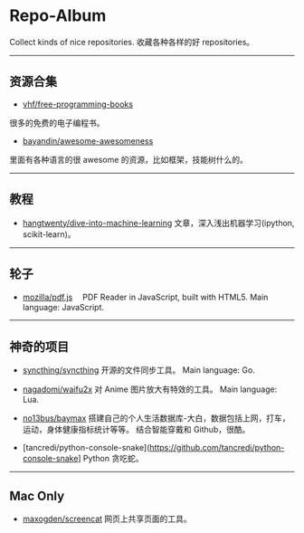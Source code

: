 # Repo-Album

Collect kinds of nice repositories.
收藏各种各样的好 repositories。

---


## 资源合集

- [vhf/free-programming-books](https://github.com/vhf/free-programming-books)

 很多的免费的电子编程书。

- [bayandin/awesome-awesomeness](https://github.com/bayandin/awesome-awesomeness)

 里面有各种语言的很 awesome 的资源，比如框架，技能树什么的。


---

## 教程

- [hangtwenty/dive-into-machine-learning](https://github.com/hangtwenty/dive-into-machine-learning)
 文章，深入浅出机器学习(ipython, scikit-learn)。


---


## 轮子

- [mozilla/pdf.js](https://github.com/mozilla/pdf.js)　
 PDF Reader in JavaScript, built with HTML5.
 Main language: JavaScript.


---

## 神奇的项目

- [syncthing/syncthing](https://github.com/syncthing/syncthing)
 开源的文件同步工具。
 Main language: Go.

- [nagadomi/waifu2x](https://github.com/nagadomi/waifu2x)
 对 Anime 图片放大有特效的工具。
 Main language: Lua.

- [no13bus/baymax](https://github.com/no13bus/baymax)
 搭建自己的个人生活数据库-大白，数据包括上网，打车，运动，身体健康指标统计等等。
 结合智能穿戴和 Github，很酷。

- [tancredi/python-console-snake](https://github.com/tancredi/python-console-snake]
 Python 贪吃蛇。


---

## Mac Only

- [maxogden/screencat](https://github.com/maxogden/screencat)
 网页上共享页面的工具。


